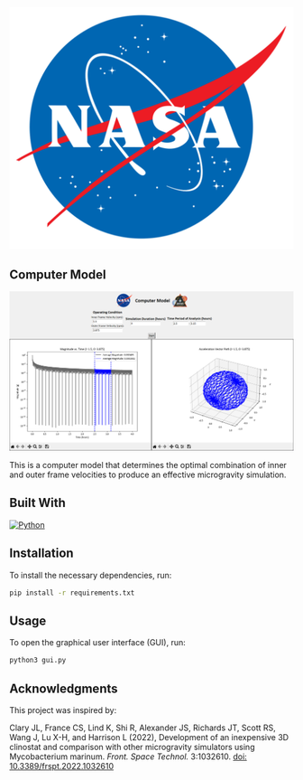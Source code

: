 <!-- PROJECT LOGO -->
<br />
<div align="center">
  <a href="https://public.ksc.nasa.gov/partnerships/capabilities-and-testing/testing-and-labs/microgravity-simulation-support-facility/">
    <img src="images/NASA_logo.svg" alt="Logo" style="max-width: 100%; height: auto;">
  </a>
</div>

## Computer Model

<div align="center">
  <img src="images/example.png" alt="example" style="max-width: 100%; height: auto;">
</div>

This is a computer model that determines the optimal combination of inner and outer frame velocities to produce an effective microgravity simulation.

## Built With

[![Python][python-logo]](https://www.python.org/)

[python-logo]: https://img.shields.io/badge/Python-3776AB?style=for-the-badge&logo=python&logoColor=white

## Installation

To install the necessary dependencies, run:

```bash
pip install -r requirements.txt
```

## Usage

To open the graphical user interface (GUI), run:

```bash
python3 gui.py
```

## Acknowledgments

This project was inspired by:

Clary JL, France CS, Lind K, Shi R, Alexander JS, Richards JT, Scott RS, Wang J, Lu X-H, and Harrison L (2022), Development of an inexpensive 3D clinostat and comparison with other microgravity simulators using Mycobacterium marinum. _Front. Space Technol._ 3:1032610. [doi: 10.3389/frspt.2022.1032610](https://doi.org/10.3389/frspt.2022.1032610)
